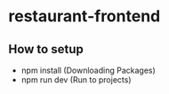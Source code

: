 # restaurant-frontend

## How to setup

- npm install (Downloading Packages)
- npm run dev (Run to projects)
